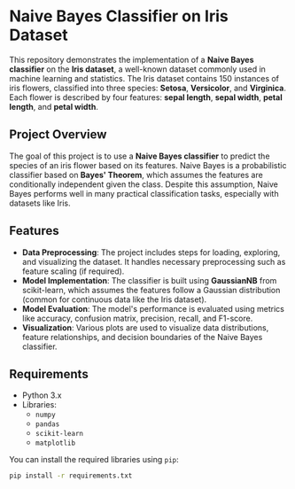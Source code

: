 # Naive Bayes Classifier on Iris Dataset

This repository demonstrates the implementation of a **Naive Bayes classifier** on the **Iris dataset**, a well-known dataset commonly used in machine learning and statistics. The Iris dataset contains 150 instances of iris flowers, classified into three species: **Setosa**, **Versicolor**, and **Virginica**. Each flower is described by four features: **sepal length**, **sepal width**, **petal length**, and **petal width**.

## Project Overview

The goal of this project is to use a **Naive Bayes classifier** to predict the species of an iris flower based on its features. Naive Bayes is a probabilistic classifier based on **Bayes' Theorem**, which assumes the features are conditionally independent given the class. Despite this assumption, Naive Bayes performs well in many practical classification tasks, especially with datasets like Iris.

## Features

- **Data Preprocessing**: The project includes steps for loading, exploring, and visualizing the dataset. It handles necessary preprocessing such as feature scaling (if required).
- **Model Implementation**: The classifier is built using **GaussianNB** from scikit-learn, which assumes the features follow a Gaussian distribution (common for continuous data like the Iris dataset).
- **Model Evaluation**: The model's performance is evaluated using metrics like accuracy, confusion matrix, precision, recall, and F1-score.
- **Visualization**: Various plots are used to visualize data distributions, feature relationships, and decision boundaries of the Naive Bayes classifier.

## Requirements

- Python 3.x
- Libraries: 
  - `numpy`
  - `pandas`
  - `scikit-learn`
  - `matplotlib`

You can install the required libraries using `pip`:

```bash
pip install -r requirements.txt
